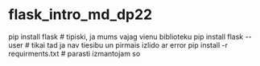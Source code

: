 # flask_intro_md_dp22

  pip install flask # tipiski, ja mums vajag vienu biblioteku
  pip install flask --user # tikai tad ja nav tiesibu un pirmais izlido ar error
  pip install -r requirments.txt # parasti izmantojam so